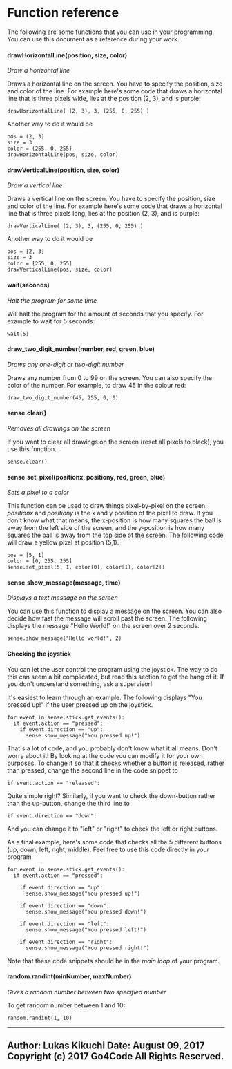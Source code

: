 Function reference
==================

The following are some functions that you can use in your programming.
You can use this document as a reference during your work.

#### drawHorizontalLine(position, size, color)

*Draw a horizontal line*

Draws a horizontal line on the screen. You have to specify the position,
size and color of the line. For example here's some code that draws a
horizontal line that is three pixels wide, lies at the position (2, 3),
and is purple:

    drawHorizontalLine( (2, 3), 3, (255, 0, 255) )

Another way to do it would be

    pos = (2, 3)
    size = 3
    color = (255, 0, 255)
    drawHorizontalLine(pos, size, color)

#### drawVerticalLine(position, size, color)

*Draw a vertical line*

Draws a vertical line on the screen. You have to specify the position,
size and color of the line. For example here's some code that draws a
horizontal line that is three pixels long, lies at the position (2, 3),
and is purple:

    drawVerticalLine( (2, 3), 3, (255, 0, 255) )

Another way to do it would be

    pos = [2, 3]
    size = 3
    color = [255, 0, 255]
    drawVerticalLine(pos, size, color)

#### wait(seconds)

*Halt the program for some time*

Will halt the program for the amount of seconds that you specify. For
example to wait for 5 seconds:

    wait(5)

#### draw_two_digit_number(number, red, green, blue)

*Draws any one-digit or two-digit number*

Draws any number from 0 to 99 on the screen. You can also specify the color
of the number. For example, to draw 45 in the colour red:

    draw_two_digit_number(45, 255, 0, 0)

#### sense.clear()

*Removes all drawings on the screen*

If you want to clear all drawings on the screen (reset all pixels to
black), you use this function.

    sense.clear()

#### sense.set\_pixel(positionx, positiony, red, green, blue)

*Sets a pixel to a color*

This function can be used to draw things pixel-by-pixel on the screen.
*positionx* and *positiony* is the x and y position of the pixel to draw.
If you don't know what that means, the x-position
is how many squares the ball is away from the left side of the screen, and the
y-position is how many squares the ball is away from the top side of the screen.
The following code will draw a yellow pixel at position (5,1).

    pos = [5, 1]
    color = [0, 255, 255]
    sense.set_pixel(5, 1, color[0], color[1], color[2])

#### sense.show\_message(message, time)

*Displays a text message on the screen*

You can use this function to display a message on the screen. You can
also decide how fast the message will scroll past the screen. The
following displays the message "Hello World!" on the screen over 2
seconds.

    sense.show_message("Hello world!", 2)

#### Checking the joystick

You can let the user control the program using the joystick. The way to
do this can seem a bit complicated, but read this section to get the
hang of it. If you don't understand something, ask a supervisor!

It's easiest to learn through an example. The following displays "You
pressed up!" if the user pressed up on the joystick.

    for event in sense.stick.get_events():
      if event.action == "pressed":
        if event.direction == "up":
          sense.show_message("You pressed up!")

That's a lot of code, and you probably don't know what it all means.
Don't worry about it! By looking at the code you can modify it for your
own purposes. To change it so that it checks whether a button is
released, rather than pressed, change the second line in the code
snippet to

    if event.action == "released":

Quite simple right? Similarly, if you want to check the down-button
rather than the up-button, change the third line to

    if event.direction == "down":

And you can change it to "left" or "right" to check the left or right
buttons.

As a final example, here's some code that checks all the 5 different
buttons (up, down, left, right, middle). Feel free to use this code
directly in your program

    for event in sense.stick.get_events():
      if event.action == "pressed":

        if event.direction == "up":
          sense.show_message("You pressed up!")

        if event.direction == "down":
          sense.show_message("You pressed down!")

        if event.direction == "left":
          sense.show_message("You pressed left!")

        if event.direction == "right":
          sense.show_message("You pressed right!")

Note that these code snippets should be in the *main loop* of your
program.

#### random.randint(minNumber, maxNumber)

*Gives a random number between two specified number*

To get random number between 1 and 10:

    random.randint(1, 10)

---
Author: Lukas Kikuchi
Date:   August 09, 2017
Copyright (c) 2017 Go4Code All Rights Reserved.
---

